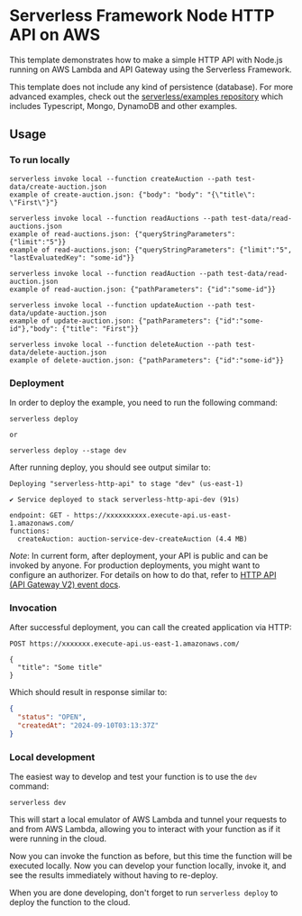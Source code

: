 # Serverless Framework Node HTTP API on AWS

This template demonstrates how to make a simple HTTP API with Node.js running on AWS Lambda and API Gateway using the Serverless Framework.

This template does not include any kind of persistence (database). For more advanced examples, check out the [serverless/examples repository](https://github.com/serverless/examples/) which includes Typescript, Mongo, DynamoDB and other examples.

## Usage

### To run locally

```
serverless invoke local --function createAuction --path test-data/create-auction.json
example of create-auction.json: {"body": "body": "{\"title\": \"First\"}"}

serverless invoke local --function readAuctions --path test-data/read-auctions.json
example of read-auctions.json: {"queryStringParameters": {"limit":"5"}}
example of read-auctions.json: {"queryStringParameters": {"limit":"5", "lastEvaluatedKey": "some-id"}}

serverless invoke local --function readAuction --path test-data/read-auction.json
example of read-auction.json: {"pathParameters": {"id":"some-id"}}

serverless invoke local --function updateAuction --path test-data/update-auction.json
example of update-auction.json: {"pathParameters": {"id":"some-id"},"body": {"title": "First"}}

serverless invoke local --function deleteAuction --path test-data/delete-auction.json
example of delete-auction.json: {"pathParameters": {"id":"some-id"}}
```

### Deployment

In order to deploy the example, you need to run the following command:

```
serverless deploy

or

serverless deploy --stage dev
```

After running deploy, you should see output similar to:

```
Deploying "serverless-http-api" to stage "dev" (us-east-1)

✔ Service deployed to stack serverless-http-api-dev (91s)

endpoint: GET - https://xxxxxxxxxx.execute-api.us-east-1.amazonaws.com/
functions:
  createAuction: auction-service-dev-createAuction (4.4 MB)
```

_Note_: In current form, after deployment, your API is public and can be invoked by anyone. For production deployments, you might want to configure an authorizer. For details on how to do that, refer to [HTTP API (API Gateway V2) event docs](https://www.serverless.com/framework/docs/providers/aws/events/http-api).

### Invocation

After successful deployment, you can call the created application via HTTP:

```
POST https://xxxxxxx.execute-api.us-east-1.amazonaws.com/

{
  "title": "Some title"
}
```

Which should result in response similar to:

```json
{
  "status": "OPEN",
  "createdAt": "2024-09-10T03:13:37Z"
}
```

### Local development

The easiest way to develop and test your function is to use the `dev` command:

```
serverless dev
```

This will start a local emulator of AWS Lambda and tunnel your requests to and from AWS Lambda, allowing you to interact with your function as if it were running in the cloud.

Now you can invoke the function as before, but this time the function will be executed locally. Now you can develop your function locally, invoke it, and see the results immediately without having to re-deploy.

When you are done developing, don't forget to run `serverless deploy` to deploy the function to the cloud.
